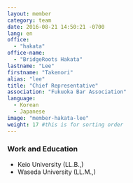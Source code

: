 ```yaml
---
layout: member
category: team
date: 2016-08-21 14:50:21 -0700
lang: en
office:
  - "hakata"
office-name:
  - "BridgeRoots Hakata"
lastname: "Lee"
firstname: "Takenori"
alias: "lee"
title: "Chief Representative"
association: "Fukuoka Bar Association"
language:
  - Korean
  - Japanese
image: "member-hakata-lee"
weight: 17 #this is for sorting order
---
```


### Work and Education
- Keio University  (LL.B.,)
- Waseda University (LL.M.,)
